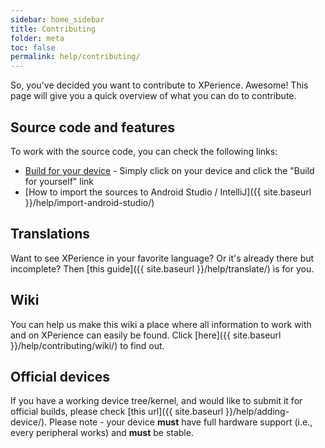 ```yaml
---
sidebar: home_sidebar
title: Contributing
folder: meta
toc: false
permalink: help/contributing/
---
```


So, you've decided you want to contribute to XPerience. Awesome! This page will give you a quick overview of what you can do to contribute.

## Source code and features

To work with the source code, you can check the following links:

- [Build for your device](/devices) - Simply click on your device and click the "Build for yourself" link
- [How to import the sources to Android Studio / IntelliJ]({{ site.baseurl }}/help/import-android-studio/)

## Translations

Want to see XPerience in your favorite language? Or it's already there but incomplete? Then [this guide]({{ site.baseurl }}/help/translate/) is for you.

## Wiki

You can help us make this wiki a place where all information to work with and on XPerience can easily be found. Click [here]({{ site.baseurl }}/help/contributing/wiki/) to find out.

## Official devices

If you have a working device tree/kernel, and would like to submit it for official builds, please check [this url]({{ site.baseurl }}/help/adding-device/). Please note - your device **must** have full hardware support (i.e., every peripheral works) and **must** be stable.
